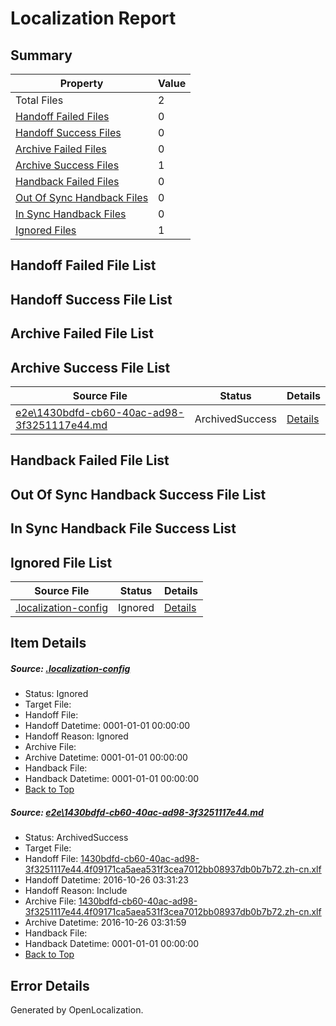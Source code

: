 # <a name='report-top'></a> Localization Report

## Summary
 Property | Value 
 -------- | ----- 
 Total Files | 2
[ Handoff Failed Files ](#handoff-failed-list)| 0
[ Handoff Success Files ](#handoff-success-list)| 0
[ Archive Failed Files ](#archive-failed-list)| 0
[ Archive Success Files ](#archive-success-list)| 1
[ Handback Failed Files ](#handback-failed-list)| 0
[ Out Of Sync Handback Files ](#outofsync-handback-success-list)| 0
[ In Sync Handback Files ](#insync-handback-success-list)| 0
[ Ignored Files ](#ignored-list)| 1

## <a name='handoff-failed-list'></a> Handoff Failed File List

## <a name='handoff-success-list'></a> Handoff Success File List

## <a name='archive-failed-list'></a> Archive Failed File List

## <a name='archive-success-list'></a> Archive Success File List
 Source File | Status | Details 
 ----------- | ------ | ------- 
 [e2e\1430bdfd-cb60-40ac-ad98-3f3251117e44.md](https://github.com/OpenLocalizationTestOrg/ol-test0/blob/c335a08cd290772e896b9e9cf51a882a8e8d107a/e2e/1430bdfd-cb60-40ac-ad98-3f3251117e44.md) | ArchivedSuccess | [Details](#01389cc485215873e5b1aa33d9fa252ecd054ae11)

## <a name='handback-failed-list'></a> Handback Failed File List

## <a name='outofsync-handback-success-list'></a> Out Of Sync Handback Success File List

## <a name='insync-handback-success-list'></a> In Sync Handback File Success List

## <a name='ignored-list'></a> Ignored File List
 Source File | Status | Details 
 ----------- | ------ | ------- 
 [.localization-config](https://github.com/OpenLocalizationTestOrg/ol-test0/blob/c335a08cd290772e896b9e9cf51a882a8e8d107a/.localization-config) | Ignored | [Details](#c268a05ecaa7ec85942ed632c29928ee5bd6da8d0)

## Item Details
##### <a name='c268a05ecaa7ec85942ed632c29928ee5bd6da8d0'></a> Source: [.localization-config](https://github.com/OpenLocalizationTestOrg/ol-test0/blob/c335a08cd290772e896b9e9cf51a882a8e8d107a/.localization-config)
* Status: Ignored
* Target File: 
* Handoff File: 
* Handoff Datetime: 0001-01-01 00:00:00
* Handoff Reason: Ignored
* Archive File: 
* Archive Datetime: 0001-01-01 00:00:00
* Handback File: 
* Handback Datetime: 0001-01-01 00:00:00
* [Back to Top](#report-top)

##### <a name='01389cc485215873e5b1aa33d9fa252ecd054ae11'></a> Source: [e2e\1430bdfd-cb60-40ac-ad98-3f3251117e44.md](https://github.com/OpenLocalizationTestOrg/ol-test0/blob/c335a08cd290772e896b9e9cf51a882a8e8d107a/e2e/1430bdfd-cb60-40ac-ad98-3f3251117e44.md)
* Status: ArchivedSuccess
* Target File: 
* Handoff File: [1430bdfd-cb60-40ac-ad98-3f3251117e44.4f09171ca5aea531f3cea7012bb08937db0b7b72.zh-cn.xlf](https://github.com/OpenLocalizationTestOrg/ol-test0-handoff/blob/4cdabe6f41c10f2af6953507868f714edd49ba95/ol-handoff/OpenLocalizationTestOrg/ol-test0-zhcn/shujia/ht/1430bdfd-cb60-40ac-ad98-3f3251117e44.4f09171ca5aea531f3cea7012bb08937db0b7b72.zh-cn.xlf)
* Handoff Datetime: 2016-10-26 03:31:23
* Handoff Reason: Include
* Archive File: [1430bdfd-cb60-40ac-ad98-3f3251117e44.4f09171ca5aea531f3cea7012bb08937db0b7b72.zh-cn.xlf](https://github.com/OpenLocalizationTestOrg/ol-test0-handoff/blob/cf34d6a24bbeb6565d958b0ab2c463120822fa0b/ol-archive/OpenLocalizationTestOrg/ol-test0-zhcn/shujia/ht/1430bdfd-cb60-40ac-ad98-3f3251117e44.4f09171ca5aea531f3cea7012bb08937db0b7b72.zh-cn.xlf)
* Archive Datetime: 2016-10-26 03:31:59
* Handback File: 
* Handback Datetime: 0001-01-01 00:00:00
* [Back to Top](#report-top)


## Error Details

Generated by OpenLocalization.
